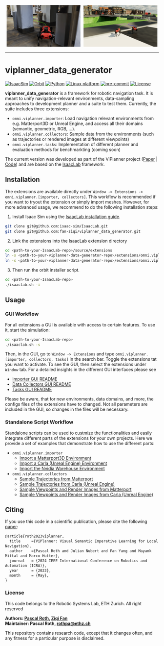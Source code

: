 <div style="display: flex;">
    <img src="docs/example_matterport.png" alt="Matterport Mesh" style="width: 48%; padding: 5px;">
    <img src="docs/example_carla.png" alt="Unreal Engine / Carla Mesh" style="width: 48%; padding: 5px;">
</div>

---

# viplanner_data_generator

[![IsaacSim](https://img.shields.io/badge/IsaacSim-2023.1.1-silver.svg)](https://docs.omniverse.nvidia.com/isaacsim/latest/overview.html)
[![Orbit](https://img.shields.io/badge/Orbit-0.3.0-silver)](https://isaac-orbit.github.io/orbit/)
[![Python](https://img.shields.io/badge/python-3.10-blue.svg)](https://docs.python.org/3/whatsnew/3.10.html)
[![Linux platform](https://img.shields.io/badge/platform-linux--64-orange.svg)](https://releases.ubuntu.com/20.04/)
[![pre-commit](https://img.shields.io/badge/pre--commit-enabled-brightgreen?logo=pre-commit&logoColor=white)](https://pre-commit.com/)
[![License](https://img.shields.io/badge/license-BSD--3-yellow.svg)](https://opensource.org/licenses/BSD-3-Clause)

**viplanner_data_generator** is a framework for robotic navigation task. It is meant to unify navigation-relevant environments,
data-sampling approaches to development planner and a suite to test them. Currently, the suite includes three extensions:

- ``omni.viplanner.importer``: Load navigation relevant environments from e.g. Matterport3D or Unreal Engine, and access all their domains (semantic, geometric, RGB, ...).
- ``omni.viplanner.collectors``: Sample data from the environments (such as trajectories or rendered images at different viewpoints)
- ``omni.viplanner.tasks``: Implementation of different planner and evaluation methods for benchmarkting (coming soon)

The current version was developed as part of the ViPlanner project ([Paper](https://arxiv.org/abs/2310.00982) | [Code](https://github.com/leggedrobotics/viplanner))
and are based on the [IsaacLab](https://isaac-sim.github.io/IsaacLab) framework.

## Installation

The extensions are available directly under `Window -> Extensions -> omni.viplanner.[importer, collectors]`.
This workflow is recommended if you want to tryout the extension or simply import meshes.
However, for more advanced usage, we recommend to do the following installation steps:

1. Install Isaac Sim using the [IsaacLab installation guide](https://isaac-sim.github.io/IsaacLab/main/source/setup/installation/index.html).

```bash
git clone git@github.com:isaac-sim/IsaacLab.git
git clone git@github.com:fan-ziqi/viplanner_data_generator.git
```

2. Link the extensions into the IsaacLab extension directory

```bash
cd <path-to-your-IsaacLab-repo>/source/extensions
ln -s <path-to-your-viplanner-data-generator-repo>/extensions/omni.viplanner.importer .
ln -s <path-to-your-viplanner-data-generator-repo>/extensions/omni.viplanner.collector .
```

3. Then run the orbit installer script.

```bash
cd <path-to-your-IsaacLab-repo>
./isaaclab.sh -i
```

## Usage


### GUI Workflow

For all extensions a GUI is available with access to certain features. To use it, start the simulation:

```bash
cd <path-to-your-IsaacLab-repo>
./isaaclab.sh -s
```

Then, in the GUI, go to `Window -> Extensions` and type `omni.viplanner.[importer, collectors, tasks]` in the search bar.
Toggle the extensions tat you want to activate. To see the GUI, then select the extensions under `Window` tab.
For a detailed insights in the different GUI interfaces please see

- [Importer GUI README](extensions/omni.viplanner.importer/docs/README.md)
- [Data Collectors GUI README](extensions/omni.viplanner.collectors/docs/README.md)
- [Tasks GUI README](extensions/omni.viplanner.tasks/docs/README.md)

Please be aware, that for new environments, data domains, and more, the configs files of the extensions have to changed.
Not all parameters are included in the GUI, so changes in the files will be necessary.

### Standalone Script Workflow

Standalone scripts can be used to custmize the functionalities and easily integrate different parts of the extensions for your own projects.
Here we provide a set of examples that demonstrate how to use the different parts:

- ``omni.viplanner.importer``
  - [Import a Matterport3D Environment](standalone/omni.viplanner.importer/check_matterport_import.py)
  - [Import a Carla (Unreal Engine) Environment](standalone/omni.viplanner.importer/check_carla_import.py)
  - [Import the Nvidia Warehouse Environment](standalone/omni.viplanner.importer/check_warehouse_import.py)
- ``omni.viplanner.collectors``
  - [Sample Trajectories from Matterport](standalone/omni.viplanner.collectors/check_matterport_trajectory_sampling.py)
  - [Sample Trajectories from Carla (Unreal Engine)](standalone/omni.viplanner.collectors/check_carla_trajectory_sampling.py)
  - [Sample Viewpoints and Render Images from Matterport](standalone/omni.viplanner.collectors/check_matterport_viewpoint_sampling.py)
  - [Sample Viewpoints and Render Images from Carla (Unreal Engine)](standalone/omni.viplanner.collectors/check_carla_viewpoint_sampling.py)


## <a name="CitingViPlanner"></a>Citing

If you use this code in a scientific publication, please cite the following [paper](https://arxiv.org/abs/2310.00982):
```
@article{roth2023viplanner,
  title     ={ViPlanner: Visual Semantic Imperative Learning for Local Navigation},
  author    ={Pascal Roth and Julian Nubert and Fan Yang and Mayank Mittal and Marco Hutter},
  journal   = {2024 IEEE International Conference on Robotics and Automation (ICRA)},
  year      = {2023},
  month     = {May},
}
```

### License

This code belongs to the Robotic Systems Lab, ETH Zurich.
All right reserved

**Authors: [Pascal Roth](https://github.com/pascal-roth), [Ziqi Fan](https://github.com/fan-ziqi)<br />
Maintainer: Pascal Roth, rothpa@ethz.ch**

This repository contains research code, except that it changes often, and any fitness for a particular purpose is disclaimed.

